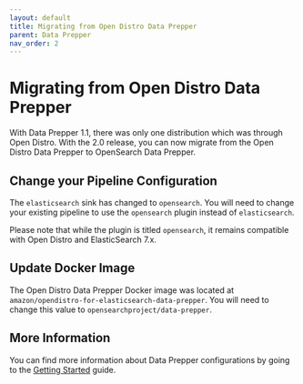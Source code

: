 ```yaml
---
layout: default
title: Migrating from Open Distro Data Prepper
parent: Data Prepper
nav_order: 2
---
```


# Migrating from Open Distro Data Prepper

With Data Prepper 1.1, there was only one distribution which was through Open Distro. With the 2.0 release, you can now migrate from the Open Distro Data Prepper to OpenSearch Data Prepper.

## Change your Pipeline Configuration

The `elasticsearch` sink has changed to `opensearch`. You will need to change your existing pipeline to use the `opensearch` plugin instead of `elasticsearch`.

Please note that while the plugin is titled `opensearch`, it remains compatible with Open Distro and ElasticSearch 7.x.

## Update Docker Image

The Open Distro Data Prepper Docker image was located at `amazon/opendistro-for-elasticsearch-data-prepper`. You will need to change this value to `opensearchproject/data-prepper`.

## More Information

You can find more information about Data Prepper configurations by going to the [Getting Started](getting_started.md) guide.